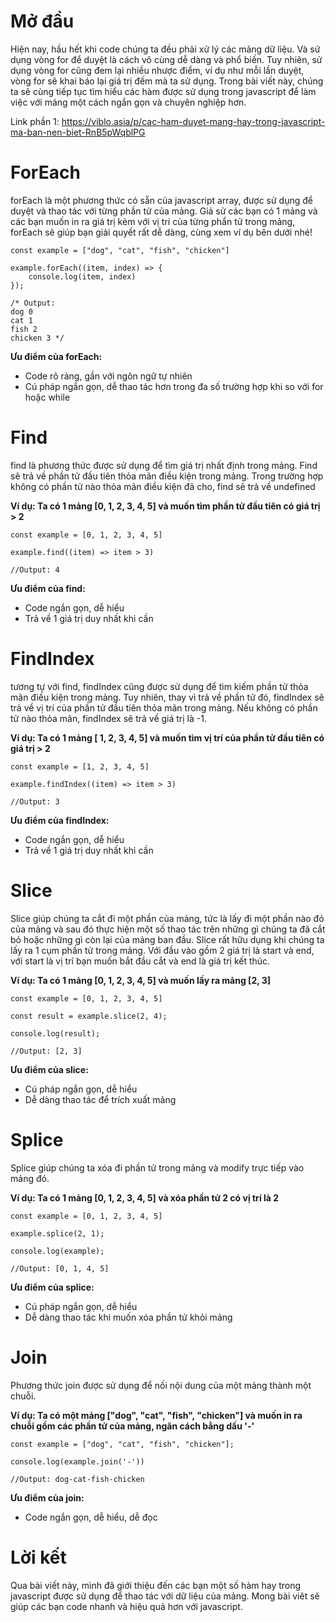 # Mở đầu
Hiện nay, hầu hết khi code chúng ta đều phải xử lý các mảng dữ liệu. Và sử dụng vòng for để duyệt là cách vô cùng dễ dàng và phổ biến. Tuy nhiên, sử dụng vòng for cũng đem lại nhiều nhược điểm, ví dụ như mỗi lần duyệt, vòng for sẽ khai báo lại giá trị đếm mà ta sử dụng. Trong bài viết này, chúng ta sẽ cùng tiếp tục tìm hiểu các hàm được sử dụng trong javascript để làm việc với mảng một cách ngắn gọn và chuyên nghiệp hơn. 

Link phần 1: https://viblo.asia/p/cac-ham-duyet-mang-hay-trong-javascript-ma-ban-nen-biet-RnB5pWqblPG

# ForEach
forEach là một phương thức có sẵn của javascript array, được sử dụng để duyệt và thao tác với từng phần tử của mảng. Giả sử các bạn có 1 mảng và các bạn muốn in ra giá trị kèm với vị trí của từng phẩn tử trong mảng, forEach sẽ giúp bạn giải quyết rất dễ dàng, cùng xem ví dụ bên dưới nhé!

```
const example = ["dog", "cat", "fish", "chicken"]

example.forEach((item, index) => {
    console.log(item, index)
});

/* Output:
dog 0
cat 1
fish 2
chicken 3 */
```

**Ưu điểm của forEach:**
* Code rõ ràng, gần với ngôn ngữ tự nhiên
* Cú pháp ngắn gọn, dễ thao tác hơn trong đa số trường hợp khi so với for hoặc while

# Find
find là phương thức được sử dụng để tìm giá trị nhất định trong mảng. Find sẽ trả về phần tử đầu tiên thỏa mãn điều kiện trong mảng. Trong trường hợp không có phần tử nào thỏa mãn điều kiện đã cho, find sẽ trả về undefined

**Ví dụ: Ta có 1 mảng [0, 1, 2, 3, 4, 5] và muốn tìm phần tử đầu tiên có giá trị > 2**
```
const example = [0, 1, 2, 3, 4, 5]

example.find((item) => item > 3)

//Output: 4
```

**Ưu điểm của find:**
* Code ngắn gọn, dễ hiểu
* Trả về 1 giá trị duy nhất khi cần

# FindIndex
tương tự với find, findIndex cũng được sử dụng để tìm kiếm phần tử thỏa mãn điều kiện trong mảng. Tuy nhiên, thay vì trả về phần tử đó, findIndex sẽ trả về vị trí của phần tử đầu tiên thỏa mãn trong mảng. Nếu không có phần tử nào thỏa mãn, findIndex sẽ trả về giá trị là -1.

**Ví dụ: Ta có 1 mảng [ 1, 2, 3, 4, 5] và muốn tìm vị trí của phần tử đầu tiên có giá trị > 2**
```
const example = [1, 2, 3, 4, 5]

example.findIndex((item) => item > 3)

//Output: 3
```

**Ưu điểm của findIndex:**
* Code ngắn gọn, dễ hiểu
* Trả về 1 giá trị duy nhất khi cần

# Slice
Slice giúp chúng ta cắt đi một phần của mảng, tức là lấy đi một phần nào đó của mảng và sau đó thực hiện một số thao tác trên những gì chúng ta đã cắt bỏ hoặc những gì còn lại của mảng ban đầu. Slice rất hữu dụng khi chúng ta lấy ra 1 cụm phần tử trong mảng. Với đầu vào gồm 2 giá trị là start và end, với start là vị trí bạn muốn bắt đầu cắt và end là giá trị kết thúc.

**Ví dụ:  Ta có 1 mảng [0, 1, 2, 3, 4, 5] và muốn lấy ra mảng [2, 3]**
```
const example = [0, 1, 2, 3, 4, 5]

const result = example.slice(2, 4);

console.log(result);

//Output: [2, 3]
```

**Ưu điểm của slice:**
* Cú pháp ngắn gọn, dễ hiểu
* Dễ dàng thao tác để trích xuất mảng

# Splice
Splice giúp chúng ta xóa đi phần tử trong mảng và modify trực tiếp vào mảng đó.

**Ví dụ:  Ta có 1 mảng [0, 1, 2, 3, 4, 5] và xóa phần tử 2 có vị trí là 2**
```
const example = [0, 1, 2, 3, 4, 5]

example.splice(2, 1);

console.log(example);

//Output: [0, 1, 4, 5]
```

**Ưu điểm của splice:**
* Cú pháp ngắn gọn, dễ hiểu
* Dễ dàng thao tác khi muốn xóa phần tử khỏi mảng

# Join
Phương thức join được sử dụng để nối nội dung của một mảng thành một chuỗi.

**Ví dụ: Ta có một mảng ["dog", "cat", "fish", "chicken"] và muốn in ra chuỗi gồm các phần tử của mảng, ngăn cách bằng dấu '-'**
```
const example = ["dog", "cat", "fish", "chicken"];

console.log(example.join('-'))

//Output: dog-cat-fish-chicken
```

**Ưu điểm của join:**
* Code ngắn gọn, dễ hiểu, dễ đọc

# Lời kết
Qua bài viết này, mình đã giới thiệu đến các bạn một số hàm hay trong javascript được sử dụng để thao tác với dữ liệu của mảng. Mong bài viêt sẽ giúp các bạn code nhanh và hiệu quả hơn với javascript.